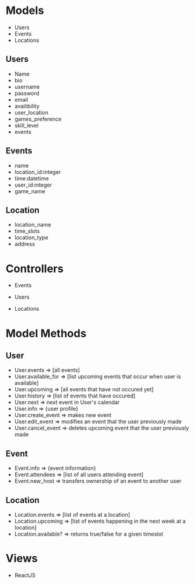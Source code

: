 # Models
- Users
- Events
- Locations

## Users
 - Name
 - bio
 - username
 - password
 - email
 - availibility 
 - user_location
 - games_preference
 - skill_level
 - events


##  Events
 - name
 - location_id:integer
 - time:datetime
 - user_id:integer
 - game_name

## Location
 - location_name
 - time_slots
 - location_type
 - address

# Controllers
 - Events
   
 - Users
 - Locations

# Model Methods

## User
- User.events => [all events]
- User.available_for => [list upcoming events that occur when user is available]
- User.upcoming => [all events that have not occured yet]
- User.history => [list of events that have occured]
- User.next => next event in User's calendar
- User.info => {user profile}
- User.create_event => makes new event
- User.edit_event => modifies an event that the user previously made
- User.cancel_event => deletes upcoming event that the user previously made

## Event
 - Event.info => {event information}
 - Event.attendees => [list of all users attending event]
 - Event.new_host => transfers ownership of an event to another user

## Location
 - Location.events => [list of events at a location]
 - Location.upcoming => [list of events happening in the next week at a location]
 - Location.available? => returns true/false for a given timeslot


 # Views
  - ReactJS
